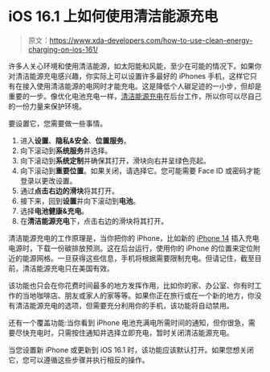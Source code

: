 # iOS 16.1 上如何使用清洁能源充电

> 原文：<https://www.xda-developers.com/how-to-use-clean-energy-charging-on-ios-161/>

许多人关心环境和使用清洁能源，如太阳能和风能，至少在可能的情况下。如果你对清洁能源充电感兴趣，你实际上可以设置许多最好的 iPhones 手机，这样它只有在接入使用清洁能源的电网时才能充电。这是降低个人碳足迹的一小步，但却是重要的一步。像优化电池充电一样，[清洁能源充电](https://www.xda-developers.com/this-is-how-clean-energy-charging-works-on-ios-161/)在后台工作，所以你可以尽自己的一份力量来保护环境。

要设置它，您需要做一些事情。

1.  进入**设置**、**隐私&安全**、**位置服务**。
2.  向下滚动到**系统服务**并选择。
3.  向下滚动到**系统定制**并确保其打开，滑块向右并呈绿色亮起。
4.  向下滚动到**重要位置**。如果关闭，请选择它。您可能需要 Face ID 或密码才能登录以更改设置。
5.  通过**点击右边的滑块**将其打开。
6.  接下来，回到**设置**并向下滚动到**电池**。
7.  选择**电池健康&充电**。
8.  在**清洁能源充电**下，点击右边的滑块将其打开。

清洁能源充电的工作原理是，当你把你的 iPhone，比如新的 [iPhone 14](https://www.xda-developers.com/apple-iphone-14-review/) 插入充电电源时，下载一份碳排放预测。这在后台运行，使用你的 iPhone 的位置来定位附近的能源网格。一旦获得这些信息，手机将根据需要限制充电。但请记住，截至目前，清洁能源充电只在美国有效。

该功能也只会在你花费时间最多的地方发挥作用，比如你的家、办公室、你有时工作的当地咖啡店、朋友或家人的家等等。如果你正在旅行或在一个新的地方，你没有清洁能源充电的选项，但需要充分利用你的手机，该功能将自动禁用。

还有一个覆盖功能:当你看到 iPhone 电池充满电所需时间的通知，但你很急，需要尽快充电时，只需按住通知并选择立即充电，暂时关闭清洁能源充电。

当您设置新 iPhone 或更新到 iOS 16.1 时，该功能应该默认打开。如果您想关闭它，您可以遵循这些步骤并执行相反的操作。